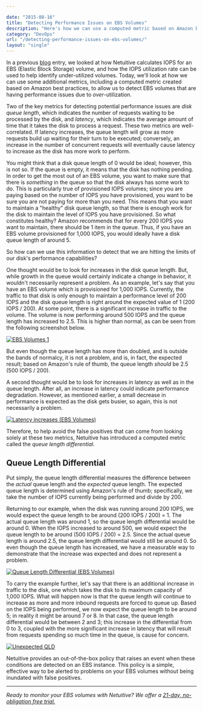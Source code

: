 ```yaml
---

date: "2015-08-16"
title: "Detecting Performance Issues on EBS Volumes"
description: "Here's how we can use a computed metric based on Amazon best practices, to detect EBS volumes that are being over-utilized."
category: "DevOps"
url: "/detecting-performance-issues-on-ebs-volumes/"
layout: "single"
---
```

In a previous [blog](https://www.metricly.com/iops-calculator-for-ebs-volumes) entry, we looked at how Netuitive calculates IOPS for an EBS (Elastic Block Storage) volume, and how the IOPS utilization rate can be used to help identify under-utilized volumes.  Today, we'll look at how we can use some additional metrics, including a computed metric created based on Amazon best practices, to allow us to detect EBS volumes that are having performance issues due to *over*-utilization.

Two of the key metrics for detecting potential performance issues are *disk queue length*, which indicates the number of requests waiting to be processed by the disk, and *latency*, which indicates the average amount of time that it takes the disk to process a request.  These two metrics are well-correlated.  If latency increases, the queue length will grow as more requests build up waiting for their turn to be executed; conversely, an increase in the number of concurrent requests will eventually cause latency to increase as the disk has more work to perform.

You might think that a disk queue length of 0 would be ideal; however, this is not so.  If the queue is empty, it means that the disk has nothing pending.  In order to get the most out of an EBS volume, you want to make sure that there is *something* in the queue so that the disk always has some work to do.  This is particularly true of provisioned IOPS volumes; since you are paying based on the number of IOPS you have provisioned, you want to be sure you are not paying for more than you need.  This means that you want to maintain a "healthy" disk queue length, so that there is enough work for the disk to maintain the level of IOPS you have provisioned.  So what constitutes healthy?  Amazon recommends that for every 200 IOPS you want to maintain, there should be 1 item in the queue.  Thus, if you have an EBS volume provisioned for 1,000 IOPS, you would ideally have a disk queue length of around 5.

So how can we use this information to detect that we are hitting the limits of our disk's performance capabilities?

One thought would be to look for increases in the disk queue length.  But, while growth in the queue would certainly indicate a change in behavior, it wouldn't necessarily represent a problem.  As an example, let's say that you have an EBS volume which is provisioned for 1,000 IOPS.  Currently, the traffic to that disk is only enough to maintain a performance level of 200 IOPS and the disk queue length is right around the expected value of 1 (200 IOPS / 200).  At some point, there is a significant increase in traffic to the volume.  The volume is now performing around 500 IOPS and the queue length has increased to 2.5.  This is higher than normal, as can be seen from the following screenshot below.

[![EBS Volumes 1](https://www.metricly.comhttps://s3-us-west-2.amazonaws.com/com-netuitive-app-usw2-public/wp-content/uploads/2016/03/EBS-Volumes.jpg)](https://www.metricly.comhttps://s3-us-west-2.amazonaws.com/com-netuitive-app-usw2-public/wp-content/uploads/2016/03/EBS-Volumes.jpg)

But even though the queue length has more than doubled, and is outside the bands of normalcy, it is not a problem, and is, in fact, the expected result; based on Amazon's rule of thumb, the queue length *should* be 2.5 (500 IOPS / 200).

A second thought would be to look for increases in latency as well as in the queue length.  After all, an increase in latency could indicate performance degradation.  However, as mentioned earlier, a small decrease in performance is expected as the disk gets busier, so again, this is not necessarily a problem.

[![Latency increases (EBS Volumes)](https://www.metricly.comhttps://s3-us-west-2.amazonaws.com/com-netuitive-app-usw2-public/wp-content/uploads/2016/03/Latency-increases.jpg)](https://www.metricly.comhttps://s3-us-west-2.amazonaws.com/com-netuitive-app-usw2-public/wp-content/uploads/2016/03/Latency-increases.jpg)

Therefore, to help avoid the false positives that can come from looking solely at these two metrics, Netuitive has introduced a computed metric called the *queue length differential*.

Queue Length Differential
-------------------------

Put simply, the queue length differential measures the difference between the *actual* queue length and the *expected* queue length.  The expected queue length is determined using Amazon's rule of thumb; specifically, we take the number of IOPS currently being performed and divide by 200.

Returning to our example, when the disk was running around 200 IOPS, we would expect the queue length to be around (200 IOPS / 200) = 1.  The actual queue length was around 1, so the queue length differential would be around 0.  When the IOPS increased to around 500, we would expect the queue length to be around (500 IOPS / 200) = 2.5.  Since the actual queue length is around 2.5, the queue length differential would still be around 0.  So even though the queue length has increased, we have a measurable way to demonstrate that the increase was expected and does not represent a problem.

[![Queue Length Differential (EBS Volumes)](https://www.metricly.comhttps://s3-us-west-2.amazonaws.com/com-netuitive-app-usw2-public/wp-content/uploads/2016/03/Queue-Length-DIfferential.jpg)](https://www.metricly.comhttps://s3-us-west-2.amazonaws.com/com-netuitive-app-usw2-public/wp-content/uploads/2016/03/Queue-Length-DIfferential.jpg)

To carry the example further, let's say that there is an additional increase in traffic to the disk, one which takes the disk to its maximum capacity of 1,000 IOPS.  What will happen now is that the queue length will continue to increase as more and more inbound requests are forced to queue up.  Based on the IOPS being performed, we now expect the queue length to be around 5; in reality it might be around 7 or 8.  In that case, the queue length differential would be between 2 and 3; this increase in the differential from 0 to 3, coupled with the more significant increase in latency that will result from requests spending so much time in the queue, is cause for concern.

[![Unexpected QLD](https://www.metricly.comhttps://s3-us-west-2.amazonaws.com/com-netuitive-app-usw2-public/wp-content/uploads/2015/08/Unexpected-QLD.jpg)](https://www.metricly.comhttps://s3-us-west-2.amazonaws.com/com-netuitive-app-usw2-public/wp-content/uploads/2015/08/Unexpected-QLD.jpg)

Netuitive provides an out-of-the-box policy that raises an event when these conditions are detected on an EBS instance.  This policy is a simple, effective way to be alerted to problems on your EBS volumes without being inundated with false positives.

* * * * *

*Ready to monitor your EBS volumes with Netuitive? We offer a [21-day, no-obligation free trial.](https://www.metricly.com/signup)*
